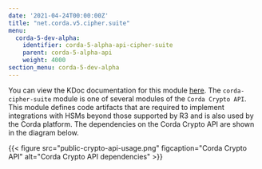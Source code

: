 ```yaml
---
date: '2021-04-24T00:00:00Z'
title: "net.corda.v5.cipher.suite"
menu:
  corda-5-dev-alpha:
    identifier: corda-5-alpha-api-cipher-suite
    parent: corda-5-alpha-api
    weight: 4000
section_menu: corda-5-dev-alpha
---
```

You can view the KDoc documentation for this module [here](/en/api-ref/corda/5.0-alpha-2/modules/corda-cipher-suite-5.0.0.190-DevPreview-2-javadoc/index.html).
The `corda-cipher-suite` module is one of several modules of the `Corda Crypto API`. This module defines code artifacts that are required to implement integrations with HSMs beyond those supported by R3 and is also used by the Corda platform. The dependencies on the Corda Crypto API are shown in the diagram below.

{{< figure src="public-crypto-api-usage.png" figcaption="Corda Crypto API" alt="Corda Crypto API dependencies" >}}
